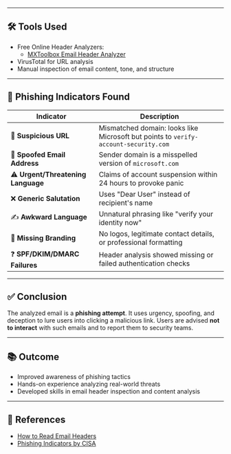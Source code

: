
---

## 🛠️ Tools Used
- Free Online Header Analyzers:
  - [MXToolbox Email Header Analyzer](https://mxtoolbox.com/EmailHeaders.aspx)
- VirusTotal for URL analysis
- Manual inspection of email content, tone, and structure

---

## 🧩 Phishing Indicators Found

| Indicator                            | Description |
|----------------------------------    |-------------|
| 🔗 **Suspicious URL**               | Mismatched domain: looks like Microsoft but points to `verify-account-security.com` |
| 📩 **Spoofed Email Address**        | Sender domain is a misspelled version of `microsoft.com` |
| ⚠️ **Urgent/Threatening Language** | Claims of account suspension within 24 hours to provoke panic |
| ❌ **Generic Salutation**          | Uses "Dear User" instead of recipient's name |
| ✍️ **Awkward Language**            | Unnatural phrasing like "verify your identity now" |
| 🚫 **Missing Branding**            | No logos, legitimate contact details, or professional formatting |
| ❓ **SPF/DKIM/DMARC Failures**     | Header analysis showed missing or failed authentication checks |

---

## ✅ Conclusion
The analyzed email is a **phishing attempt**. It uses urgency, spoofing, and deception to lure users into clicking a malicious link. Users are advised **not to interact** with such emails and to report them to security teams.

---

## 📚 Outcome
- Improved awareness of phishing tactics  
- Hands-on experience analyzing real-world threats  
- Developed skills in email header inspection and content analysis

---

## 📎 References
- [How to Read Email Headers](https://www.huntress.com/blog/how-to-read-email-headers)
- [Phishing Indicators by CISA](https://www.cisa.gov/news-events/news/avoiding-social-engineering-and-phishing-attacks)
